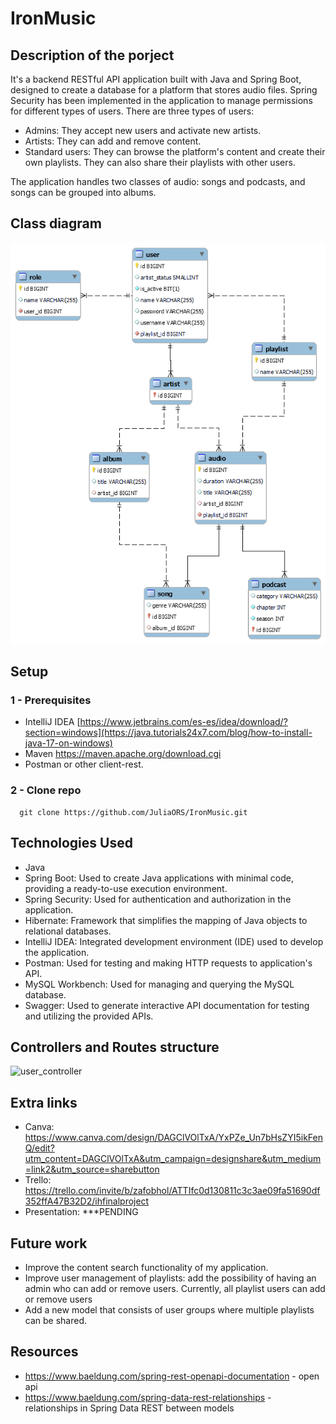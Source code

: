 # IronMusic

## Description of the porject
It's a backend RESTful API application built with Java and Spring Boot, designed to create a database for a platform that stores audio files.
Spring Security has been implemented in the application to manage permissions for different types of users. There are three types of users:
  - Admins: They accept new users and activate new artists.
  - Artists: They can add and remove content.
  - Standard users: They can browse the platform's content and create their own playlists. They can also share their playlists with other users.
    
The application handles two classes of audio: songs and podcasts, and songs can be grouped into albums.

## Class diagram 
![Entity-Relationship Model](https://raw.githubusercontent.com/JuliaORS/IronMusic/master/assets/Entity-Relationship%20Model.png)

## Setup
### 1 - Prerequisites
- IntelliJ IDEA [https://www.jetbrains.com/es-es/idea/download/?section=windows](https://java.tutorials24x7.com/blog/how-to-install-java-17-on-windows)
- Maven https://maven.apache.org/download.cgi
- Postman or other client-rest.

### 2 - Clone repo
```
  git clone https://github.com/JuliaORS/IronMusic.git
```
## Technologies Used
  - Java
  - Spring Boot: Used to create Java applications with minimal code, providing a ready-to-use execution environment.
  - Spring Security: Used for authentication and authorization in the application.
  - Hibernate: Framework that simplifies the mapping of Java objects to relational databases.
  - IntelliJ IDEA: Integrated development environment (IDE) used to develop the application.
  - Postman:  Used for testing and making HTTP requests to application's API.
  - MySQL Workbench: Used for managing and querying the MySQL database.
  - Swagger: Used to generate interactive API documentation for testing and utilizing the provided APIs.

## Controllers and Routes structure

![user_controller](https://github.com/JuliaORS/IronMusic/assets/128370372/6fcaa8cb-3453-4edc-b3b8-d0c324105622)

## Extra links
  - Canva: https://www.canva.com/design/DAGClVOlTxA/YxPZe_Un7bHsZYI5ikFenQ/edit?utm_content=DAGClVOlTxA&utm_campaign=designshare&utm_medium=link2&utm_source=sharebutton
  - Trello: https://trello.com/invite/b/zafobhol/ATTIfc0d130811c3c3ae09fa51690df352ffA47B32D2/ihfinalproject
  - Presentation: ***PENDING
    
## Future work
  - Improve the content search functionality of my application.
  - Improve user management of playlists: add the possibility of having an admin who can add or remove users. Currently, all playlist users can add or remove users
  - Add a new model that consists of user groups where multiple playlists can be shared.

## Resources
  - https://www.baeldung.com/spring-rest-openapi-documentation - open api
  - https://www.baeldung.com/spring-data-rest-relationships - relationships in Spring Data REST between models

